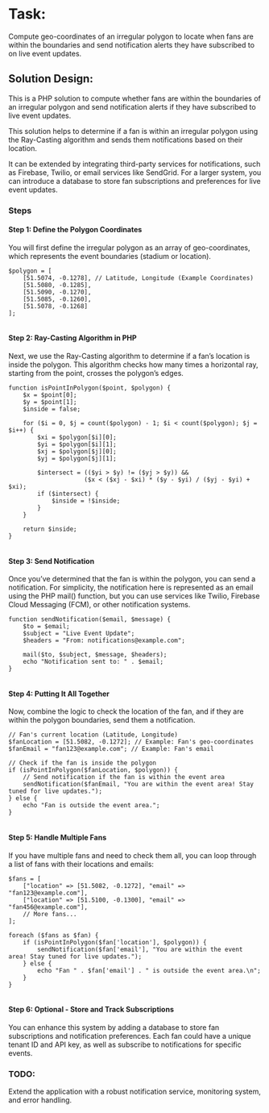 
# Task:

Compute geo-coordinates of an irregular polygon to locate when fans are within the boundaries and send notification alerts they have subscribed to on live event updates. 

## Solution Design:

This is  a PHP solution to compute whether fans are within the boundaries of an irregular polygon and send notification alerts if they have subscribed to live event updates.

This solution helps to determine if a fan is within an irregular polygon using the Ray-Casting algorithm and sends them notifications based on their location.

It can be extended by integrating third-party services for notifications, such as Firebase, Twilio, or email services like SendGrid. For a larger system, you can introduce a database to store fan subscriptions and preferences for live event updates.

### Steps

#### Step 1: Define the Polygon Coordinates
You will first define the irregular polygon as an array of geo-coordinates, which represents the event boundaries (stadium or location).

```
$polygon = [
    [51.5074, -0.1278], // Latitude, Longitude (Example Coordinates)
    [51.5080, -0.1285],
    [51.5090, -0.1270],
    [51.5085, -0.1260],
    [51.5078, -0.1268]
];


```

#### Step 2: Ray-Casting Algorithm in PHP
Next, we use the Ray-Casting algorithm to determine if a fan’s location is inside the polygon. This algorithm checks how many times a horizontal ray, starting from the point, crosses the polygon’s edges.

```
function isPointInPolygon($point, $polygon) {
    $x = $point[0];
    $y = $point[1];
    $inside = false;
    
    for ($i = 0, $j = count($polygon) - 1; $i < count($polygon); $j = $i++) {
        $xi = $polygon[$i][0];
        $yi = $polygon[$i][1];
        $xj = $polygon[$j][0];
        $yj = $polygon[$j][1];

        $intersect = (($yi > $y) != ($yj > $y)) && 
                     ($x < ($xj - $xi) * ($y - $yi) / ($yj - $yi) + $xi);
        if ($intersect) {
            $inside = !$inside;
        }
    }
    
    return $inside;
}


```


#### Step 3: Send Notification
Once you’ve determined that the fan is within the polygon, you can send a notification. For simplicity, the notification here is represented as an email using the PHP mail() function, but you can use services like Twilio, Firebase Cloud Messaging (FCM), or other notification systems.

```
function sendNotification($email, $message) {
    $to = $email;
    $subject = "Live Event Update";
    $headers = "From: notifications@example.com";
    
    mail($to, $subject, $message, $headers);
    echo "Notification sent to: " . $email;
}


```


#### Step 4: Putting It All Together
Now, combine the logic to check the location of the fan, and if they are within the polygon boundaries, send them a notification.

```
// Fan's current location (Latitude, Longitude)
$fanLocation = [51.5082, -0.1272]; // Example: Fan's geo-coordinates
$fanEmail = "fan123@example.com"; // Example: Fan's email

// Check if the fan is inside the polygon
if (isPointInPolygon($fanLocation, $polygon)) {
    // Send notification if the fan is within the event area
    sendNotification($fanEmail, "You are within the event area! Stay tuned for live updates.");
} else {
    echo "Fan is outside the event area.";
}


```



#### Step 5: Handle Multiple Fans
If you have multiple fans and need to check them all, you can loop through a list of fans with their locations and emails:


```
$fans = [
    ["location" => [51.5082, -0.1272], "email" => "fan123@example.com"],
    ["location" => [51.5100, -0.1300], "email" => "fan456@example.com"],
    // More fans...
];

foreach ($fans as $fan) {
    if (isPointInPolygon($fan['location'], $polygon)) {
        sendNotification($fan['email'], "You are within the event area! Stay tuned for live updates.");
    } else {
        echo "Fan " . $fan['email'] . " is outside the event area.\n";
    }
}


```

#### Step 6: Optional - Store and Track Subscriptions
You can enhance this system by adding a database to store fan subscriptions and notification preferences. Each fan could have a unique tenant ID and API key, as well as subscribe to notifications for specific events.

### TODO:
Extend the application  with a robust notification service, monitoring system, and error handling.
